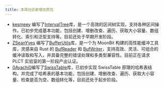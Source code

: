 ```yaml
---
title: 本周社区新增优质包
---
```


- [kesmeey](https://github.com/kesmeey) 编写了[IntervalTree](https://github.com/moonbit-community/IntervalTree)库，是一个高效的区间树实现，支持各种区间操作。已初步完成基本功能，包括创建、增删改查、遍历、获取大小容量、数组转化、索引和泛型支持等。目前还处于早期开发阶段。
- [ZSeanYves](https://github.com/ZSeanYves) 编写了[BufferUtils](https://github.com/ZSeanYves/BufferUtils)库，是一个为 MoonBit 构建的高性能缓冲工具库，灵感来自 Rust 的 [BufReader](https://doc.rust-lang.org/std/io/struct.BufReader.html) 和 [BufWriter](https://doc.rust-lang.org/std/io/struct.BufWriter.html)，支持高效、灵活、可组合的缓冲读取和写入，并具备完整的错误处理和多类型兼容性。目前正在请求 PLCT 实验室的第一阶段产出认证。
- [0Ayachi0](https://github.com/0Ayachi0)编写了[SwissTable](https://github.com/moonbit-community/SwissTable)库，已初步实现 SwissTable 原理的哈希表结构，并完成了哈希表的基本功能，包括创建、增删改查、遍历、获取大小容量、检查是否为空、数组转化等，目前还处于起步阶段。
